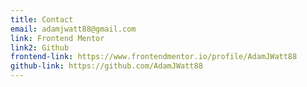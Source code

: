 ```yaml
---
title: Contact
email: adamjwatt88@gmail.com
link: Frontend Mentor
link2: Github
frontend-link: https://www.frontendmentor.io/profile/AdamJWatt88
github-link: https://github.com/AdamJWatt88
---
```


